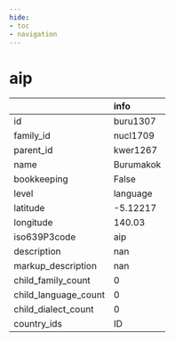 ```yaml
---
hide:
- toc
- navigation
---
```

# aip
|                      | info      |
|:---------------------|:----------|
| id                   | buru1307  |
| family_id            | nucl1709  |
| parent_id            | kwer1267  |
| name                 | Burumakok |
| bookkeeping          | False     |
| level                | language  |
| latitude             | -5.12217  |
| longitude            | 140.03    |
| iso639P3code         | aip       |
| description          | nan       |
| markup_description   | nan       |
| child_family_count   | 0         |
| child_language_count | 0         |
| child_dialect_count  | 0         |
| country_ids          | ID        |